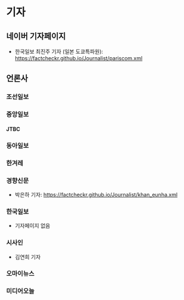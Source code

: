 # 기자

## 네이버 기자페이지
  - 한국일보 최진주 기자 (일본 도쿄특파원): https://factcheckr.github.io/Journalist/pariscom.xml

## 언론사

### 조선일보

### 중앙일보
  #### JTBC


### 동아일보

### 한겨레

### 경향신문
  - 박은하 기자: https://factcheckr.github.io/Journalist/khan_eunha.xml 
### 한국일보
  - 기자페이지 없음

### 시사인
  - 김연희 기자

### 오마이뉴스

### 미디어오늘
